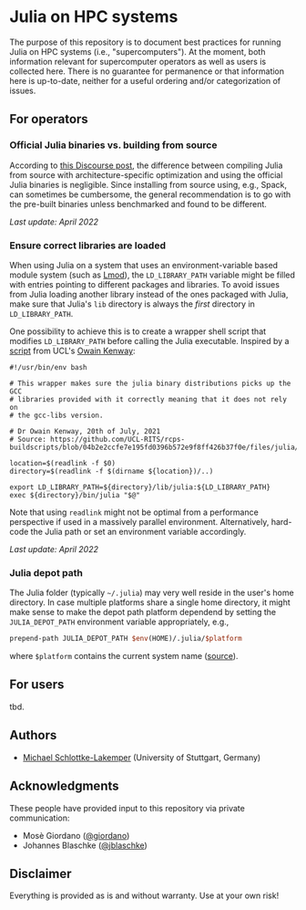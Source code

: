 # Julia on HPC systems

The purpose of this repository is to document best practices for running Julia
on HPC systems (i.e., "supercomputers"). At the moment, both information
relevant for supercomputer operators as well as users is collected here.
There is no guarantee for permanence or that information here is up-to-date,
neither for a useful ordering and/or categorization of issues.

## For operators


### Official Julia binaries vs. building from source
According to 
[this Discourse post](https://discourse.julialang.org/t/compiling-julia-using-lto-pgo/39168/5),
the difference between compiling Julia from source with architecture-specific
optimization and using the official Julia binaries is negligible. Since
installing from source using, e.g., Spack, can sometimes be cumbersome, the
general recommendation is to go with the pre-built binaries unless benchmarked
and found to be different.

*Last update: April 2022*


### Ensure correct libraries are loaded
When using Julia on a system that uses an environment-variable based module
system (such as [Lmod](https://github.com/TACC/Lmod)), the `LD_LIBRARY_PATH`
variable might be filled with entries pointing to different packages and
libraries. To avoid issues from Julia loading another library instead of the
ones packaged with Julia, make sure that Julia's `lib` directory is always the
*first* directory in `LD_LIBRARY_PATH`.

One possibility to achieve this is to create a wrapper shell script that
modifies `LD_LIBRARY_PATH` before calling the Julia executable. Inspired by a
[script](https://github.com/UCL-RITS/rcps-buildscripts/blob/04b2e2ccfe7e195fd0396b572e9f8ff426b37f0e/files/julia/julia.sh)
from UCL's [Owain Kenway](https://github.com/owainkenwayucl):
```shell
#!/usr/bin/env bash

# This wrapper makes sure the julia binary distributions picks up the GCC
# libraries provided with it correctly meaning that it does not rely on
# the gcc-libs version.

# Dr Owain Kenway, 20th of July, 2021
# Source: https://github.com/UCL-RITS/rcps-buildscripts/blob/04b2e2ccfe7e195fd0396b572e9f8ff426b37f0e/files/julia/julia.sh

location=$(readlink -f $0)
directory=$(readlink -f $(dirname ${location})/..)

export LD_LIBRARY_PATH=${directory}/lib/julia:${LD_LIBRARY_PATH}
exec ${directory}/bin/julia "$@"
```

Note that using `readlink` might not be optimal from a performance perspective
if used in a massively parallel environment. Alternatively, hard-code the Julia
path or set an environment variable accordingly.

*Last update: April 2022*


### Julia depot path
The Julia folder (typically `~/.julia`) may very well reside in the user's home
directory. In case multiple platforms share a single home directory, it might
make sense to make the depot path platform dependend by setting the
`JULIA_DEPOT_PATH` environment variable appropriately, e.g.,
```tcl
prepend-path JULIA_DEPOT_PATH $env(HOME)/.julia/$platform
```
where `$platform` contains the current system name
([source](https://gitlab.blaschke.science/nersc/julia/-/blob/e63483ff9d356128814571b181760acaaf16ecbe/modulefiles/templates/julia_cray_module.tcl#L45)).


## For users
tbd.

## Authors

* [Michael Schlottke-Lakemper](https://www.hlrs.de/about-us/organization/divisions-departments/av/tasc/) (University of Stuttgart, Germany)

## Acknowledgments

These people have provided input to this repository via private communication:
* Mosè Giordano ([@giordano](https://github.com/giordano))
* Johannes Blaschke ([@jblaschke](https://github.com/jblaschke))

## Disclaimer

Everything is provided as is and without warranty. Use at your own risk!
